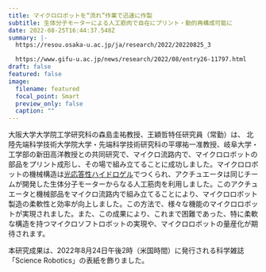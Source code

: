 ```yaml
---
title: マイクロロボットを“流れ”作業で迅速に作製
subtitle: 生体分子モーターによる人工筋肉で自在にプリント・動的再構成可能に
date: 2022-08-25T16:44:37.548Z
summary: |-
  https://resou.osaka-u.ac.jp/ja/research/2022/20220825_3

  https://www.gifu-u.ac.jp/news/research/2022/08/entry26-11797.html
draft: false
featured: false
image:
  filename: featured
  focal_point: Smart
  preview_only: false
  caption: ""
---
```

<!--StartFragment-->

大阪大学大学院工学研究科の森島圭祐教授、王穎哲特任研究員（常勤）は、 北陸先端科学技術大学院大学・先端科学技術研究科の平塚祐一准教授、岐阜大学・工学部の新田高洋教授との共同研究で、マイクロ流路内で、マイクロロボットの部品をプリント成形し、その場で組み立てることに成功しました。マイクロロボットの機械構造は[光応答性ハイドロゲル](https://resou.osaka-u.ac.jp/ja/research/2022/20220825_3#term-6c89e)でつくられ、アクチュエータは同じチームが開発した生体分子モーターからなる人工筋肉を利用しました。このアクチュエータと機械部品をマイクロ流路内で組み立てることにより、マイクロロボット製造の柔軟性と効率が向上しました。この方法で、様々な機能のマイクロロボットが実現されました。また、この成果により、これまで困難であった、特に柔軟な構造を持つマイクロソフトロボットの実現や、マイクロロボットの量産化が期待されます。

本研究成果は、2022年8月24日午後2時（米国時間）に発行される科学雑誌「Science Robotics」の表紙を飾りました。

<!--EndFragment-->